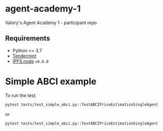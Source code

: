 # agent-academy-1
Valory's Agent Academy 1 - participant repo

## Requirements

- Python >= 3.7
- [Tendermint](https://docs.tendermint.com/master/introduction/install.html)
- [IPFS node](https://docs.ipfs.io/install/command-line/#official-distributions) `v0.6.0`

# Simple ABCI example

To run the test:

``` bash
pytest tests/test_simple_abci.py::TestABCIPriceEstimationSingleAgent
```

or

``` bash
pytest tests/test_simple_abci.py::TestABCIPriceEstimationSingleAgent
```
